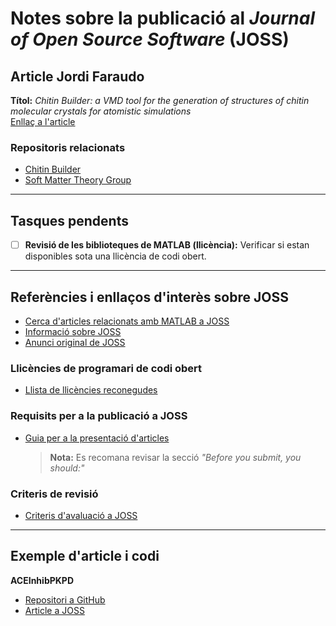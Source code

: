 # Notes sobre la publicació al *Journal of Open Source Software* (JOSS)

## Article Jordi Faraudo  
**Títol:** *Chitin Builder: a VMD tool for the generation of structures of chitin molecular crystals for atomistic simulations*  
[Enllaç a l'article](https://joss.theoj.org/papers/10.21105/joss.05771)  

### Repositoris relacionats  
- [Chitin Builder](https://github.com/soft-matter-theory-at-icmab-csic/chitin_builder)  
- [Soft Matter Theory Group](https://github.com/soft-matter-theory-at-icmab-csic)  

---

## Tasques pendents  
- [ ] **Revisió de les biblioteques de MATLAB (llicència):** Verificar si estan disponibles sota una llicència de codi obert.  

---

## Referències i enllaços d'interès sobre JOSS  

- [Cerca d'articles relacionats amb MATLAB a JOSS](https://joss.theoj.org/papers/search?q=matlab&search_button=)  
- [Informació sobre JOSS](https://joss.theoj.org/about)  
- [Anunci original de JOSS](https://www.arfon.org/announcing-the-journal-of-open-source-software)  

### Llicències de programari de codi obert  
- [Llista de llicències reconegudes](https://opensource.org/licenses-old/category)  

### Requisits per a la publicació a JOSS  
- [Guia per a la presentació d'articles](https://joss.readthedocs.io/en/latest/submitting.html)  
  > **Nota:** Es recomana revisar la secció *"Before you submit, you should:"*  

### Criteris de revisió  
- [Criteris d'avaluació a JOSS](https://joss.readthedocs.io/en/latest/review_criteria.html)  

---

## Exemple d'article i codi  
**ACEInhibPKPD**  
- [Repositori a GitHub](https://github.com/ashleefv/ACEInhibPKPD)  
- [Article a JOSS](https://joss.theoj.org/papers/10.21105/joss.00340)  

